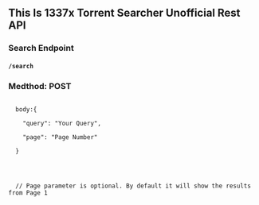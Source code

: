 ## This Is 1337x Torrent Searcher Unofficial Rest API

### Search Endpoint
#### `/search` 
### Medthod: POST
<code>
  body:{<br>
    "query": "Your Query",<br>
    "page": "Page Number"<br>
  }
<br>
<br>
  // Page parameter is optional. By default it will show the results from Page 1
</code>
